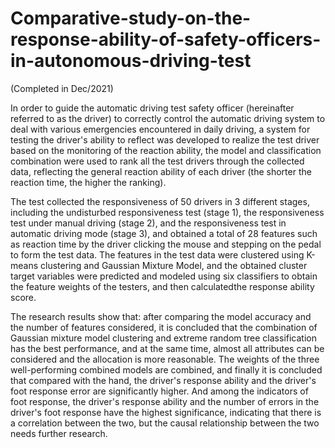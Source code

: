 # Comparative-study-on-the-response-ability-of-safety-officers-in-autonomous-driving-test
(Completed in Dec/2021)

In order to guide the automatic driving test safety officer (hereinafter referred to as the driver) to correctly control the automatic driving system to deal with various emergencies encountered in daily driving, a system for testing the driver's ability to reflect was developed to realize the test driver based on the monitoring of the reaction ability, the model and classification combination were used to rank all the test drivers through the collected data, reflecting the general reaction ability of each driver (the shorter the reaction time, the higher the ranking).

The test collected the responsiveness of 50 drivers in 3 different stages, including the undisturbed responsiveness test (stage 1), the responsiveness test under manual driving (stage 2), and the responsiveness test in automatic driving mode (stage 3), and obtained a total of 28 features such as reaction time by the driver clicking the mouse and stepping on the pedal to form the test data. The features in the test data were clustered using K-means clustering and Gaussian Mixture Model, and the obtained cluster target variables were predicted and modeled using six classifiers to obtain the feature weights of the testers, and then calculatedthe response ability score. 

The research results show that: after comparing the model accuracy and the number of features considered, it is concluded that the combination of Gaussian mixture model clustering and extreme random tree classification has the best performance, and at the same time, almost all attributes can be considered and the allocation is more reasonable. The weights of the three well-performing combined models are combined, and finally it is concluded that compared with the hand, the driver's response ability and the driver's foot response error are significantly higher. And among the indicators of foot response, the driver's response ability and the number of errors in the driver's foot response have the highest significance, indicating that there is a correlation between the two, but the causal relationship between the two needs further research.
